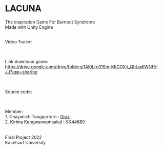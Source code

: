 # LACUNA
The inspiration Game For Burnout Syndrome
<br /> Made with Unity Engine

<br />
Video Trailer:


<br /><br />
Link download game: <br />
https://drive.google.com/drive/folders/1Al0Lrc01Sm-MtCOXjt_QhLqdlWNf5-JJ?usp=sharing

<br /><br />
Source code:


<br />
<br />
Member:<br />
1. Chayanich Tangpartorn : <a href="https://github.com/Mamacupmusap">Graz </a><br />
2. Kirima Kangwanwonsakul : <a href="https://github.com/KK44689">KK44689 </a><br />
<br /><br/>
Final Project 2022 <br />
Kasetsart University
